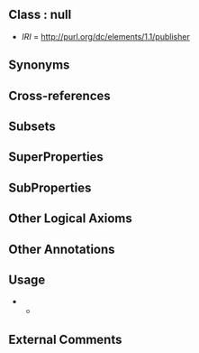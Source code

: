 
## Class : null

 * *IRI* = http://purl.org/dc/elements/1.1/publisher

## Synonyms


## Cross-references


## Subsets


## SuperProperties


## SubProperties


## Other Logical Axioms


## Other Annotations


## Usage

 * -

## External Comments


